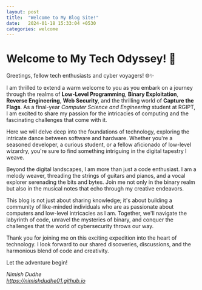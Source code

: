 ```yaml
---
layout: post
title:  "Welcome to My Blog Site!"
date:   2024-01-18 15:33:04 +0530
categories: welcome
---
```


# Welcome to My Tech Odyssey! 🚀

Greetings, fellow tech enthusiasts and cyber voyagers! 🌐✨

I am thrilled to extend a warm welcome to you as you embark on a journey through the realms of **Low-Level Programming**, **Binary Exploitation**, **Reverse Engineering**, **Web Security**, and the thrilling world of **Capture the Flags**. As a final-year *Computer Science and Engineering* student at RGIPT, I am excited to share my passion for the intricacies of computing and the fascinating challenges that come with it.

Here we will delve deep into the foundations of technology, exploring the intricate dance between software and hardware. Whether you're a seasoned developer, a curious student, or a fellow aficionado of low-level wizardry, you're sure to find something intriguing in the digital tapestry I weave.

Beyond the digital landscapes, I am more than just a code enthusiast. I am a melody weaver, threading the strings of guitars and pianos, and a vocal explorer serenading the bits and bytes. Join me not only in the binary realm but also in the musical notes that echo through my creative endeavors.

This blog is not just about sharing knowledge; it's about building a community of like-minded individuals who are as passionate about computers and low-level intricacies as I am. Together, we'll navigate the labyrinth of code, unravel the mysteries of binary, and conquer the challenges that the world of cybersecurity throws our way.

Thank you for joining me on this exciting expedition into the heart of technology. I look forward to our shared discoveries, discussions, and the harmonious blend of code and creativity.

Let the adventure begin!

*Nimish Dudhe*  
*https://nimishdudhe01.github.io*
